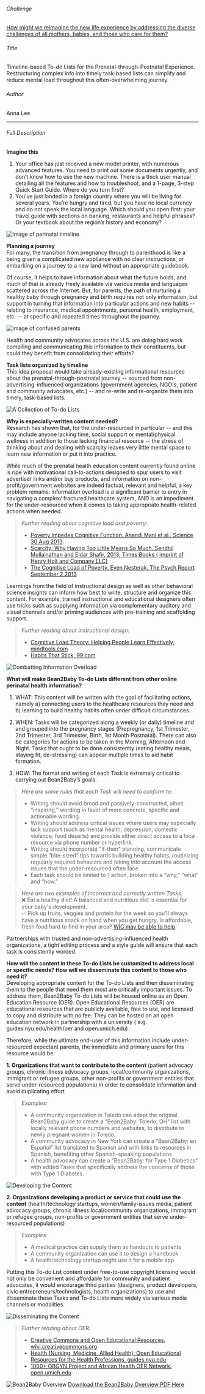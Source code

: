 ###### Challenge
[How might we reimagine the new life experience by addressing the diverse challenges of all mothers, babies, and those who care for them?](https://challenges.openideo.com/challenge/new-life)

###### Title 
Timeline-based To-do Lists for the Prenatal-through-Postnatal Experience.
Restructuring complex info into timely task-based lists can simplify and reduce mental load throughout this often-overwhelming journey.

###### Author 
Anna Lee 

--------------

###### Full Description

**Imagine this**  
1.	Your office has just received a new model printer, with numerous advanced features. You need to print out some documents urgently, and don’t know how to use the new machine. There is a thick user manual detailing all the features and how to troubleshoot, and a 1-page, 3-step Quick Start Guide. Where do you turn first?  
2.	You’ve just landed in a foreign country where you will be living for several years. You’re hungry and tired, but you have no local currency and do not speak the local language. Which should you open first: your travel guide with sections on banking, restaurants and helpful phrases? Or your textbook about the region’s history and economy?

![image of perinatal timeline](https://github.com/annamatic/OpenIDEO/blob/master/images/maternal-health-timeline.jpg  "Perinatal Timeline")

**Planning a journey**  
For many, the transition from pregnancy through to parenthood is like a being given a complicated new appliance with no clear instructions, or embarking on a journey to a new land without an appropriate guidebook.  

Of course, it helps to have information about what the future holds, and much of that is already freely available via various media and languages scattered across the Internet. But, for parents, the path of nurturing a healthy baby through pregnancy and birth requires not only information, but support in turning that information into particular actions and new habits -- relating to insurance, medical appointments, personal health, employment, etc. -- at specific and repeated times throughout the journey. 

![image of confused parents](https://github.com/annamatic/OpenIDEO/blob/master/images/maternal-health-1.jpg  "Confused Parents")

Health and community advocates across the U.S. are doing hard work compiling and communicating this information to their constituents, but could they benefit from consolidating their efforts?

**Task lists organized by timeline**  
This idea proposal would take already-existing informational resources about the prenatal-through-postnatal journey -- sourced from non-advertising-influenced organizations (government agencies, NGO's, patient and community advocates, etc.)  -- and re-write and re-organize them into timely, task-based lists. 

![A Collection of To-do Lists](https://github.com/annamatic/OpenIDEO/blob/master/images/maternal-health-2.jpg  "A Collection of To-do Lists")

**Why is especially-written content needed?**  
Research has shown that, for the under-resourced in particular -- and this may include anyone lacking time, social support or mental/physical wellness in addition to those lacking financial resource -- the stress of thinking about and dealing with scarcity leaves very little mental space to learn new information or put it into practice. 

While much of the prenatal health education content currently found online is ripe with motivational call-to-actions designed to spur users to visit advertiser links and/or buy products, and information on non-profit/government websites are indeed factual, relevant and helpful, a key problem remains: information overload is a significant barrier to entry in navigating a complex/ fractured healthcare system, AND is an impediment for the under-resourced when it comes to taking appropriate health-related actions when needed. 

> *Further reading about cognitive load and poverty:*  
> - [Poverty Impedes Cognitive Function. Anandi Mani et al., Science  30 Aug 2013](http://science.sciencemag.org/content/341/6149/976).  
> - [Scarcity: Why Having Too Little Means So Much. Sendhil Mullainathan and Eldar Shafir, 2013, Times Books ( imprint of Henry Holt and Company LLC)](http://thepsychreport.com/essays-discussion/scarcity-excerpt-mullainathan-shafir/)  
> - [The Cognitive Load of Poverty. Even Nesterak, The Psych Report September 2 2013](http://thepsychreport.com/research-application/featured-research/the-cognitive-burden-of-poverty/)  

Learnings from the field of instructional design as well as other behavioral science insights can inform how best to write, structure and organize this content. For example, trained instructional and educational designers often use tricks such as supplying information via complementary auditory and visual channels and/or priming audiences with pre-training and scaffolding support. 

> *Further reading about instructional design:*
> - [Cognitive Load Theory: Helping People Learn Effectively, mindtools.com](https://www.mindtools.com/pages/article/cognitive-load-theory.htm)  
> - [Habits That Stick, 99.com](http://99u.com/articles/17123/5-scientific-ways-to-build-habits-that-stick)  

![Combatting Information Overload](https://github.com/annamatic/OpenIDEO/blob/master/images/maternal-health-5.jpg  "Improved Perinatal Timeline")

**What will make Bean2Baby To-do Lists different from other online perinatal health information?**  
1. WHAT: This content will be written with the goal of facilitating actions, namely a) connecting users to the healthcare resources they need and b) learning to build healthy habits often under difficult circumstances.

2. WHEN: Tasks will be categorized along a weekly (or daily) timeline and and grouped into the pregnancy stages (Prepregnancy, 1st Trimester, 2nd Trimester, 3rd Trimester, Birth, 1st Month Postnatal). There can also be categories for actions to be taken in the Morning, Afternoon and Night. Tasks that ought to be done consistently (eating healthy meals, staying fit, de-stressing) can appear multiple times to aid habit formation.

3. HOW: The format and writing of each Task is extremely critical to carrying out Bean2Baby’s goals.  

> *Here are some rules that each Task will need to conform to:*
> - Writing should avoid broad and passively-constructed, albeit "inspiring," wording in favor of more concrete, specific and actionable wording.
> - Writing should address critical issues where users may especially lack support (such as mental health, depression, domestic violence, food deserts) and provide either direct access to a local resource via phone number or hyperlink.
> - Writing should incorporate "if-then" planning, communicate simple “bite-sized” tips towards building healthy habits, routinizing regularly required behaviors and taking into account the access issues that the under-resourced often face.
> - Each task should be limited to 1 action, broken into a “why,” “what” and “how.”

> *Here are two examples of incorrect and correctly written Tasks:*  
 :x: Eat a healthy diet! A balanced and nutritious diet is essential for your baby's development.    
 :white_check_mark: Pick up fruits, veggies and protein for the week so you’ll always have a nutritious snack on hand when you get hungry. Is affordable, fresh food hard to find in your area? [WIC may be able to help](http://www.womeninfantschildrenoffice.com/).  

Partnerships with trusted and non-advertising-influenced health organizations, a tight editing process and a style guide will ensure that each task is consistently worded.

**How will the content in these To-do Lists be customized to address local or specific needs? How will we disseminate this content to those who need it?**  
Developing appropriate content for the To-do Lists and then disseminating them to the people that need them most are critically important issues. To address them, Bean2Baby To-do Lists will be housed online as an Open Education Resource (OER). Open Educational Resources (OER) are educational resources that are publicly available, free to use, and licensed to copy and distribute with no fee. They can be hosted on an open education network in partnership with a university ( e.g. guides.nyu.edu/health/oer and open.umich.edu) 

Therefore, while the ultimate end-user of this information include under-resourced expectant parents, the immediate and primary users for this resource would be:

**1. Organizations that want to contribute to the content** (patient advocacy groups, chronic illness advocacy groups, local/community organizations, immigrant or refugee groups, other non-profits or government entities that serve under-resourced populations) in order to consolidate information and avoid duplicating effort

> *Examples:*  
> - A community organization in Toledo can adapt the original Bean2Baby guide to create a "Bean2Baby: Toledo, OH" list with locally relevant phone numbers and websites, to distribute to newly pregnant women in Toledo.  
> - A community advocacy in New York can create a “Bean2Baby: en Español” list translated to Spanish and with links to resources in Spanish, benefiting other Spanish-speaking populations  
> - A health advocacy can create a “Bean2Baby: for Type 1 Diabetics” with added Tasks that specifically address the concerns of those with Type 1 Diabetes.  

![Developing the Content](https://github.com/annamatic/OpenIDEO/blob/master/images/maternal-health-3.jpg  "Developing the Content")

**2. Organizations developing a product or service that could use the content** (health/technology startups, women/family-issues media, patient advocacy groups, chronic illness local/community organizations, immigrant or refugee groups, non-profits or government entities that serve under-resourced populations)

> *Examples:*
> - A medical practice can supply them as handouts to patients  
> - A community organization can use it to design a handbook  
> - A health/technology startup might use it for a mobile app  

Putting this To-do List content under free-to-use copyright licensing would not only be convenient and affordable for community and patient advocates, it would encourage third parties (designers, product developers, civic entrepreneurs/technologists, health organizations) to use and disseminate these Tasks and To-do Lists more widely via various media channels or modalities.

![Disseminating the Content](https://github.com/annamatic/OpenIDEO/blob/master/images/maternal-health-4.jpg  "Disseminating the Content")

> *Further reading about OER:*
> - [Creative Commons and Open Educational Resources. wiki.creativecommons.org](https://wiki.creativecommons.org/wiki/Creative_Commons_and_Open_Educational_Resources)  
> - [Health (Nursing, Medicine, Allied Health): Open Educational Resources for the Health Professions. guides.nyu.edu](https://guides.nyu.edu/health/oer)  
> - [1000+ OBGYN Project and African Health OER Network. open.umich.edu](https://open.umich.edu/find/open-educational-resources/global-health-resources)  

![Bean2Baby Overview](https://github.com/annamatic/OpenIDEO/blob/master/images/maternal-health-overview.jpg  "Bean2Baby Overview")
[Download the Bean2Baby Overview PDF Here](https://github.com/annamatic/OpenIDEO/blob/master/images/OpenIDEO-ToDoList-UserFlow-3.pdf)

